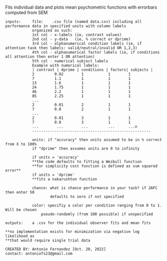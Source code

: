  Fits individual data and plots mean psychometric functions with errorbars computed from SEM

    inputs:     file:    .csv file (named data.csv) including all performance data in specified units with column labels
                organized as such: 
                1st col - x-labels (ie, contrast values)
                2nd col - y-data   (ie, % correct or dprime)
                3rd col - alphanumerical condition labels (ie, if attention task then labels: valid/neutral/invalid OR 1,2,3)
                4th col - alphanumerical factor labels (ie, if conditions all attention then enter 1 OR attention)
                5th col - numerical subject labels
                Example with numerical labels:
                | contrast | dprime | conditions | factors| subjects |
                2         0.02        1           1        1
                7         1.1         1           1        1
                13        1.6         1           1        1
                24        1.75        1           1        1
                46        2.2         1           1        1
                85        2.25        1           1        1
                ...
                2         0.01        2           1        1
                7         0.8         2           1        1
                ...
                2         0.01        3           1        1
                7         0.8         3           1        1
                ...        ...        ...         ...      ...n
                -----------------------------------------------------

                units: if "accuracy" then units assumed to be in % correct from X to 100%
                if "dprime" then assumes units are 0 to infinity
                
                if units = 'accuracy'
                **the code defaults to fitting a Weibull function
                **for simplicity cost function is defined as sum squared error**
                if units = 'dprime'
                **fits a nakarushton function

                chance: what is chance performance in your task? if 2AFC then enter 50
                        defaults to zero if not specified

                color: specifiy a color per condition ranging from 0 to 1. Will be chosen 
                    pseudo-randomly (from 100 possible) if unspecified
    
    outputs:    a .csv for the individual observer fits and mean fits

    **no implementation exists for minimization via negative log likelihood as
    **that would require single trial data

    CREATED BY: Antonio Fernandez [Oct. 20, 2022]
    contact: antoniofs23@gmail.com



